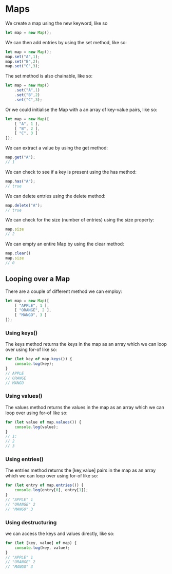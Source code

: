 # Maps

We create a map using the new keyword, like so

```Typescript
let map = new Map();
```

We can then add entries by using the set method, like so:

```Typescript
let map = new Map();
map.set("A",1);
map.set("B",2);
map.set("C",3);
```

The set method is also chainable, like so:

```Typescript
let map = new Map()
    .set("A",1)
    .set("B",2)
    .set("C",3);
```

Or we could initialise the Map with a an array of key-value pairs, like so:

```Typescript
let map = new Map([
    [ "A", 1 ],
    [ "B", 2 ],
    [ "C", 3 ]
]);
```

We can extract a value by using the get method:

```Typescript
map.get("A");
// 1
```

We can check to see if a key is present using the has method:

```Typescript
map.has("A");
// true
```

We can delete entries using the delete method:

```Typescript
map.delete("A");
// true
```

We can check for the size (number of entries) using the size property:

```Typescript
map.size
// 2
```

We can empty an entire Map by using the clear method:

```Typescript
map.clear()
map.size
// 0
```

## Looping over a Map

There are a couple of different method we can employ:

```typescript
let map = new Map([
    [ "APPLE", 1 ],
    [ "ORANGE", 2 ],
    [ "MANGO", 3 ]
]);
```

### Using keys()

The keys method returns the keys in the map as an array which we can loop over using for-of like so:

```typescript
for (let key of map.keys()) {
    console.log(key);
}
// APPLE
// ORANGE
// MANGO
```

### Using values()

The values method returns the values in the map as an array which we can loop over using for-of like so:

```typescript
for (let value of map.values()) {
    console.log(value);
}
// 1:
// 2
// 3
```

### Using entries()

The entries method returns the [key,value] pairs in the map as an array which we can loop over using for-of like so:

```typescript
for (let entry of map.entries()) {
    console.log(entry[0], entry[1]);
}
// "APPLE" 1
// "ORANGE" 2
// "MANGO" 3
```

### Using destructuring 

we can access the keys and values directly, like so:

```typescript
for (let [key, value] of map) {
    console.log(key, value);
}
// "APPLE" 1
// "ORANGE" 2
// "MANGO" 3
```
